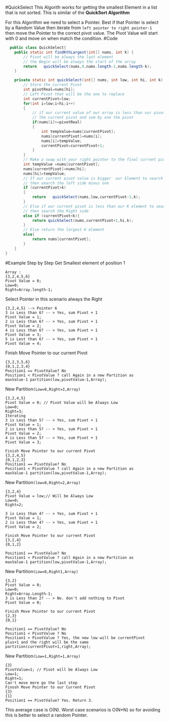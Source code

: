 #QuickSelect
This Algorith works for getting the smallest Element
in a list that is not sorted. This is similar of the **QuickSort
Algorithm** 

For this Algorithm we need to select a Pointer. 
Best if that Pointer is select by a Random Value then 
iterate from  `left pointer to right pointer-1 ` then
move the Pointer to the correct pivot value. The Pivot Value
will start with 0 and move on when match the condition.
#Code 

```java
  public class QuickSelect{
    public static int findKthLargest(int[] nums, int k) {
        // Pivot will be always the last element
        // the Begin will be always the start of the array
        return   quickSelect(nums,0,nums.length-1,nums.length-k);
    }

    private static int quickSelect(int[] nums, int low, int hi, int k) {
        // Store the current Pivot
        int pivotReal=nums[hi];
        // Left Pivot that will be the one to replace
        int currentPivot=low;
        for(int i=low;i<hi;i++)
        {
            // if our current value of our array is less than our pivot the swap with
            // the current pivot and sum by one the pivot
            if(nums[i]<=pivotReal)
            {
                int tempValue=nums[currentPivot];
                nums[currentPivot]=nums[i];
                nums[i]=tempValue;
                currentPivot=currentPivot+1;
            }
        }
        // Make a swap with your right pointer to the final current pivot value
        int tempValue =nums[currentPivot];
        nums[currentPivot]=nums[hi];
        nums[hi]=tempValue;
        // If our current pivot value is bigger  our Element to search
        // then search the left side minus one
        if (currentPivot>k)
        {
            return   quickSelect(nums,low,currentPivot-1,k);
        }
        // Else if our current pivot is less than our K element to search
        // then search the Right side
        else if (currentPivot<k){
            return quickSelect(nums,currentPivot+1,hi,k);
        }
        // Else return the largest K element
        else{
            return nums[currentPivot];
        }
    }
}
```

#Example Step by Step
Get Smallest element of position 1

```
Array : 
{3,2,4,5,6}
Pivot Value = 0;  
Low=0;  
Right=Array.length-1; 
``` 
Select Pointer in this scenario always the Right  
```
{3,2,4,5} --> Pointer 6
3 is Less than 6? -- > Yes, sum Pivot + 1
Pivot Value = 1;
2 is Less than 6? -- > Yes, sum Pivot + 1
Pivot Value = 2;
4 is Less than 6? -- > Yes, sum Pivot + 1
Pivot Value = 3;
5 is Lest than 6? -- > Yes, sum Pivot + 1
Pivot Value = 4;
```

Finish Move Pointer to our current Pivot   
```
{3,2,3,5,6}
{0,1,2,3,4}
Position1 == PivotValue? No 
Position1 < PivotValue ? call Again in a new Partition as 
maxValue-1 partition(low,pivotValue-1,Array);
```
New Partition`(Low=0,Right=3,Array)` 
```
{3,2,4,5}
Pivot Value = 0; // Pivot Value will be Always Low 
Low=0;
Right=3;
Iterating
3 is Less than 5? -- > Yes, sum Pivot + 1
Pivot Value = 1;
2 is Less than 5? -- > Yes, sum Pivot + 1
Pivot Value = 2;
4 is Less than 5? -- > Yes, sum Pivot + 1
Pivot Value = 3;

Finish Move Pointer to our current Pivot
{3,2,4,5}
{0,1,2,3}
Position1 == PivotValue? No
Position1 < PivotValue ? call Again in a new Partition as 
maxValue-1 partition(low,pivotValue-1,Array);
```

New Partition`(low=0,Right=2,Array)`
```
{3,2,4}
Pivot Value = low;// Will be Always Low
Low=0;
Right=2;

3 is Less than 4? -- > Yes, sum Pivot + 1
Pivot Value = 1;
2 is Less than 4? -- > Yes, sum Pivot + 1
Pivot Value = 2;

Finish Move Pointer to our current Pivot
{3,2,4}
{0,1,2}

Position1 == PivotValue? No
Position1 < PivotValue ? call Again in a new Partition as 
maxValue-1 partition(low,pivotValue-1,Array);
```
New Partition`(Low=0,Right1,Array)`

```
{3,2}
Pivot Value = 0;
Low=0;
Right=Array.Length-1;
3 is Less than 2? -- > No. don't add nothing to Pivot
Pivot Value = 0;

Finish Move Pointer to our current Pivot
{2,3}
{0,1}

Position1 == PivotValue? No
Position1 < PivotValue ? No
Position1 > PivotValue ? Yes, the new low will be currentPivot 
plus+1 and the right will be the same 
partition(currentPivot+1,right,Array);
```
New Partition`(Low=1,Right=1,Array)`
```
{3}
PivotValue=1; // Pivot will be Always Low
Low=1;
Right=1;
Can't move more go the last step
Finosh Move Pointer to our Current Pivot
{3}
{1}
Position1 == PivotValue? Yes. Return 3.
```
This average case is O(N). Worst case scenarios is O(N*N) so for avoiding this 
is better to select a random Pointer. 
